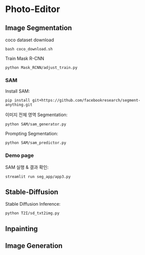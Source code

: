 # Photo-Editor

## Image Segmentation

coco dataset download

```
bash coco_download.sh
```

Train Mask R-CNN

```
python Mask_RCNN/adjust_train.py
```

### SAM
Install SAM:

```
pip install git+https://github.com/facebookresearch/segment-anything.git
```

이미지 전체 영역 Segmentation:

```
python SAM/sam_generator.py
```

Prompting Segmentation:

```
python SAM/sam_predictor.py
```

### Demo page

SAM 실행 & 결과 확인:
```
streamlit run seg_app/app3.py
```

## Stable-Diffusion

Stable Diffusion Inference:

```
python T2I/sd_txt2img.py
```

## Inpainting

## Image Generation
